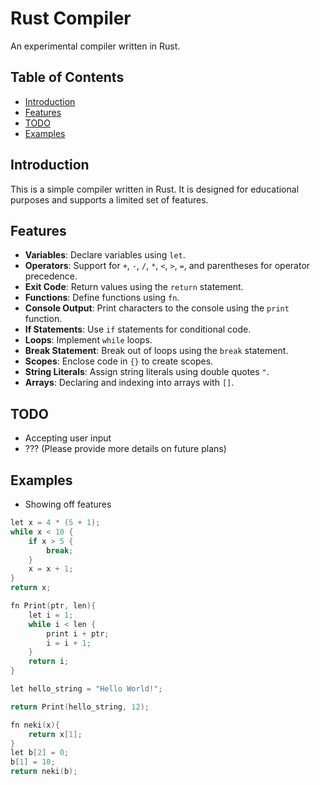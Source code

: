 # Rust Compiler

An experimental compiler written in Rust.

## Table of Contents
- [Introduction](#introduction)
- [Features](#features)
- [TODO](#todo)
- [Examples](#examples)

## Introduction

This is a simple compiler written in Rust. It is designed for educational purposes and supports a limited set of features.

## Features

- **Variables**: Declare variables using `let`.
- **Operators**: Support for `+`, `-`, `/`, `*`, `<`, `>`, `=`, and parentheses for operator precedence.
- **Exit Code**: Return values using the `return` statement.
- **Functions**: Define functions using `fn`.
- **Console Output**: Print characters to the console using the `print` function.
- **If Statements**: Use `if` statements for conditional code.
- **Loops**: Implement `while` loops.
- **Break Statement**: Break out of loops using the `break` statement.
- **Scopes**: Enclose code in `{}` to create scopes.
- **String Literals**: Assign string literals using double quotes `"`.
- **Arrays**: Declaring and indexing into arrays with `[]`.

## TODO

- Accepting user input
- ??? (Please provide more details on future plans)

## Examples

- Showing off features

```cpp
let x = 4 * (5 + 1);
while x < 10 {
    if x > 5 {
        break;
    }
    x = x + 1;
}
return x;
```

```cpp
fn Print(ptr, len){
    let i = 1;
    while i < len {
        print i + ptr;
        i = i + 1;
    }
    return i;
}

let hello_string = "Hello World!";

return Print(hello_string, 12);
```

```cpp
fn neki(x){
    return x[1];
}
let b[2] = 0;
b[1] = 10;
return neki(b);
```